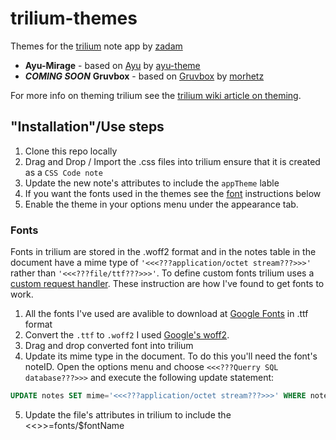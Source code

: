 # trilium-themes
Themes for the [trilium](https://github.com/zadam/trilium) note app by [zadam](https://github.com/zadam/trilium)

* __Ayu-Mirage__ - based on [Ayu](https://github.com/ayu-theme/ayu-colors) by [ayu-theme](https://github.com/ayu-theme)
* __*COMING SOON*__ __Gruvbox__ - based on [Gruvbox](https://github.com/morhetz/gruvbox) by [morhetz](https://github.com/morhetz)

For more info on theming trilium see the [trilium wiki article on theming](https://github.com/zadam/trilium/wiki/Themes).

## "Installation"/Use steps
1. Clone this repo locally
2. Drag and Drop / Import the .css files into trilium ensure that it is created as a `CSS Code note`
3. Update the new note's attributes to include the `appTheme` lable
4. If you want the fonts used in the themes see the [font](https://github.com/bncarey42/trilium-themes/blob/master/README.md#fonts) instructions below 
5. Enable the theme in your options menu under the appearance tab.

### Fonts
Fonts in trilium are stored in the .woff2 format and in the notes table in the document have a mime type of `'<<<???application/octet stream???>>>'` rather than `'<<<???file/ttf???>>>'`. To define custom fonts trilium uses a [custom request handler](https://github.com/zadam/trilium/wiki/Custom-request-handler). These instruction are how I've found to get fonts to work.
1. All the fonts I've used are avalible to download at [Google Fonts](https://fonts.google.com) in .ttf format 
2. Convert the `.ttf` to `.woff2` I used [Google's woff2](https://github.com/google/woff2). 
3. Drag and drop converted font into trilium 
4. Update its mime type in the document. To do this you'll need the font's noteID. Open the options menu and choose `<<<???Querry SQL database???>>>` and execute the following update statement:
```SQL
UPDATE notes SET mime='<<<???application/octet stream???>>>' WHERE noteID='$noteID'; 
```
5. Update the file's attributes in trilium to include the <<<???CustomResourcePRovider???>>>=fonts/$fontName
